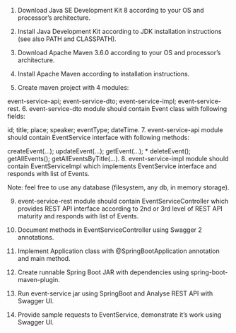1.  Download Java SE Development Kit 8 according to your OS and processor’s architecture.

2. Install Java Development Kit according to JDK installation instructions (see also PATH and CLASSPATH).

3. Download Apache Maven 3.6.0 according to your OS and processor’s architecture.

4. Install Apache Maven according to installation instructions.

5. Create maven project with 4 modules:

event-service-api;
event-service-dto;
event-service-impl;
event-service-rest.
6. event-service-dto module should contain Event class with following fields:

id;
title;
place;
speaker;
eventType;
dateTime.
7. event-service-api module should contain EventService interface with following methods:

createEvent(…);
updateEvent(…);
getEvent(…); * deleteEvent();
getAllEvents();
getAllEventsByTitle(…).
8. event-service-impl module should contain EventServiceImpl which implements EventService interface and responds with list of Events.

Note: feel free to use any database (filesystem, any db, in memory storage).

9. event-service-rest module should contain EventServiceController which provides REST API interface according to 2nd or 3rd level of REST API maturity and responds with list of Events.

10. Document methods in EventServiceController using Swagger 2 annotations.

11. Implement Application class with @SpringBootApplication annotation and main method.

12. Create runnable Spring Boot JAR with dependencies using spring-boot-maven-plugin.

13. Run event-service jar using SpringBoot and Analyse REST API with Swagger UI.

14. Provide sample requests to EventService, demonstrate it’s work using Swagger UI.
